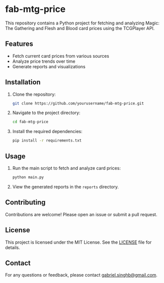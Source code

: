 # fab-mtg-price

This repository contains a Python project for fetching and analyzing Magic: The Gathering and Flesh and Blood card prices using the TCGPlayer API.

## Features

- Fetch current card prices from various sources
- Analyze price trends over time
- Generate reports and visualizations

## Installation

1. Clone the repository:
    ```sh
    git clone https://github.com/yourusername/fab-mtg-price.git
    ```
2. Navigate to the project directory:
    ```sh
    cd fab-mtg-price
    ```
3. Install the required dependencies:
    ```sh
    pip install -r requirements.txt
    ```

## Usage

1. Run the main script to fetch and analyze card prices:
    ```sh
    python main.py
    ```
2. View the generated reports in the `reports` directory.

## Contributing

Contributions are welcome! Please open an issue or submit a pull request.

## License

This project is licensed under the MIT License. See the [LICENSE](LICENSE) file for details.

## Contact

For any questions or feedback, please contact [gabriel.singhb@gmail.com](mailto:gabriel.singhb@gmail.com).